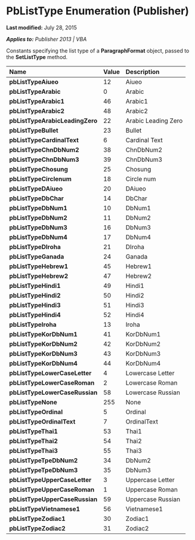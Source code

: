 
# PbListType Enumeration (Publisher)

 **Last modified:** July 28, 2015

 _**Applies to:** Publisher 2013 | VBA_

Constants specifying the list type of a  **ParagraphFormat** object, passed to the **SetListType** method.



|**Name**|**Value**|**Description**|
|:-----|:-----|:-----|
| **pbListTypeAiueo**|12|Aiueo|
| **pbListTypeArabic**|0|Arabic|
| **pbListTypeArabic1**|46|Arabic1|
| **pbListTypeArabic2**|48|Arabic2|
| **pbListTypeArabicLeadingZero**|22|Arabic Leading Zero|
| **pbListTypeBullet**|23|Bullet|
| **pbListTypeCardinalText**|6|Cardinal Text|
| **pbListTypeChnDbNum2**|38|ChnDbNum2|
| **pbListTypeChnDbNum3**|39|ChnDbNum3|
| **pbListTypeChosung**|25|Chosung|
| **pbListTypeCirclenum**|18|Circle num|
| **pbListTypeDAiueo**|20|DAiueo|
| **pbListTypeDbChar**|14|DbChar|
| **pbListTypeDbNum1**|10|DbNum1|
| **pbListTypeDbNum2**|11|DbNum2|
| **pbListTypeDbNum3**|16|DbNum3|
| **pbListTypeDbNum4**|17|DbNum4|
| **pbListTypeDIroha**|21|DIroha|
| **pbListTypeGanada**|24|Ganada|
| **pbListTypeHebrew1**|45|Hebrew1|
| **pbListTypeHebrew2**|47|Hebrew2|
| **pbListTypeHindi1**|49|Hindi1|
| **pbListTypeHindi2**|50|Hindi2|
| **pbListTypeHindi3**|51|Hindi3|
| **pbListTypeHindi4**|52|Hindi4|
| **pbListTypeIroha**|13|Iroha|
| **pbListTypeKorDbNum1**|41|KorDbNum1|
| **pbListTypeKorDbNum2**|42|KorDbNum2|
| **pbListTypeKorDbNum3**|43|KorDbNum3|
| **pbListTypeKorDbNum4**|44|KorDbNum4|
| **pbListTypeLowerCaseLetter**|4|Lowercase Letter|
| **pbListTypeLowerCaseRoman**|2|Lowercase Roman|
| **pbListTypeLowerCaseRussian**|58|Lowercase Russian|
| **pbListTypeNone**|255|None|
| **pbListTypeOrdinal**|5|Ordinal|
| **pbListTypeOrdinalText**|7|OrdinalText|
| **pbListTypeThai1**|53|Thai1|
| **pbListTypeThai2**|54|Thai2|
| **pbListTypeThai3**|55|Thai3|
| **pbListTypeTpeDbNum2**|34|DbNum2|
| **pbListTypeTpeDbNum3**|35|DbNum3|
| **pbListTypeUpperCaseLetter**|3|Uppercase Letter|
| **pbListTypeUpperCaseRoman**|1|Uppercase Roman|
| **pbListTypeUpperCaseRussian**|59|Uppercase Russian|
| **pbListTypeVietnamese1**|56|Vietnamese1|
| **pbListTypeZodiac1**|30|Zodiac1|
| **pbListTypeZodiac2**|31|Zodiac2|
